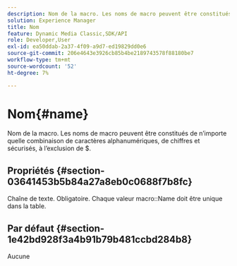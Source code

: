 ```yaml
---
description: Nom de la macro. Les noms de macro peuvent être constitués de n’importe quelle combinaison de caractères alphanumériques, de chiffres et sécurisés, à l’exclusion de $.
solution: Experience Manager
title: Nom
feature: Dynamic Media Classic,SDK/API
role: Developer,User
exl-id: ea50ddab-2a37-4f09-a9d7-ed19829dd0e6
source-git-commit: 206e4643e3926cb85b4be2189743578f88180be7
workflow-type: tm+mt
source-wordcount: '52'
ht-degree: 7%

---
```


# Nom{#name}

Nom de la macro. Les noms de macro peuvent être constitués de n’importe quelle combinaison de caractères alphanumériques, de chiffres et sécurisés, à l’exclusion de $.

## Propriétés {#section-03641453b5b84a27a8eb0c0688f7b8fc}

Chaîne de texte. Obligatoire. Chaque valeur macro::Name doit être unique dans la table.

## Par défaut {#section-1e42bd928f3a4b91b79b481ccbd284b8}

Aucune
